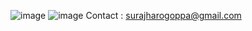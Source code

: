 ![image](https://github.com/user-attachments/assets/38294bf8-b007-430e-8dac-09565055d15b)
![image](https://github.com/user-attachments/assets/ddfef648-20f3-4b72-9723-e3e4ea79dcb7)
Contact : surajharogoppa@gmail.com
